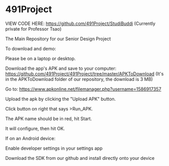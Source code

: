 # 491Project
VIEW CODE HERE: https://github.com/491Project/StudiBuddi
(Currently private for Professor Tsao)

The Main Repository for our Senior Design Project


To download and demo:

Please be on a laptop or desktop.

Download the app's APK and save to your computer: https://github.com/491Project/491Project/tree/master/APKToDownload
(It's in the APKToDownload folder of our repository, the download is 3 MB)

Go to: https://www.apkonline.net/filemanager.php?username=1586917357

Upload the apk by clicking the "Upload APK" button.

Click button on right that says >Run_APK.

The APK name should be in red, hit Start.

It will configure, then hit OK.



If on an Android device:

Enable developer settings in your settings app

Download the SDK from our github and install directly onto your device
